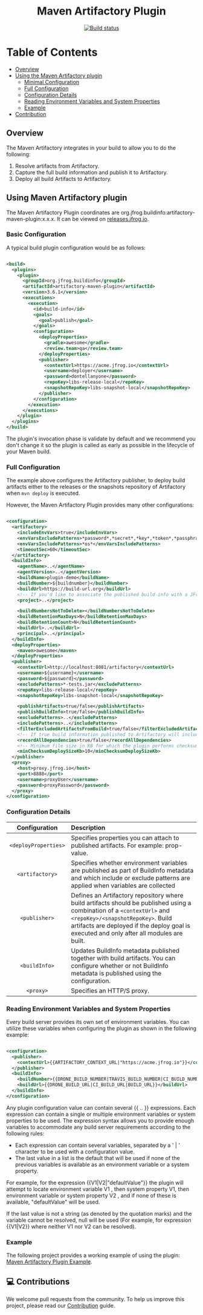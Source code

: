 <div align="center">

# Maven Artifactory Plugin

[![Build status](https://github.com/jfrog/artifactory-maven-plugin/workflows/Test/badge.svg)](https://github.com/jfrog/artifactory-maven-plugin/actions?query=workflow%3ATest)

</div>

# Table of Contents

- [Overview](#overview)
- [Using the Maven Artifactory plugin](#using-maven-artifactory-plugin)
    - [Minimal Configuration](#basic-configuration)
    - [Full Configuration](#full-configuration)
    - [Configuration Details](#configuration-details)
    - [Reading Environment Variables and System Properties](#reading-environment-variables-and-system-properties)
    - [Example](#example)
- [Contribution](#-contributions)

## Overview

The Maven Artifactory integrates in your build to allow you to do the following:

1. Resolve artifacts from Artifactory.
2. Capture the full build information and publish it to Artifactory.
3. Deploy all build Artifacts to Artifactory.

## Using Maven Artifactory plugin

The Maven Artifactory Plugin coordinates are org.jfrog.buildinfo:artifactory-maven-plugin:x.x.x.
It can be viewed
on [releases.jfrog.io](https://releases.jfrog.io/artifactory/oss-release-local/org/jfrog/buildinfo/artifactory-maven-plugin).

### Basic Configuration

A typical build plugin configuration would be as follows:

```xml

<build>
  <plugins>
    <plugin>
      <groupId>org.jfrog.buildinfo</groupId>
      <artifactId>artifactory-maven-plugin</artifactId>
      <version>3.6.1</version>
      <executions>
        <execution>
          <id>build-info</id>
          <goals>
            <goal>publish</goal>
          </goals>
          <configuration>
            <deployProperties>
              <gradle>awesome</gradle>
              <review.team>qa</review.team>
            </deployProperties>
            <publisher>
              <contextUrl>https://acme.jfrog.io</contextUrl>
              <username>deployer</username>
              <password>dontellanyone</password>
              <repoKey>libs-release-local</repoKey>
              <snapshotRepoKey>libs-snapshot-local</snapshotRepoKey>
            </publisher>
          </configuration>
        </execution>
      </executions>
    </plugin>
  </plugins>
</build>
```

The plugin's invocation phase is validate by default and we recommend you don't change it so the plugin is called as
early as possible in the lifecycle of your
Maven build.

### Full Configuration

The example above configures the Artifactory publisher, to deploy build artifacts either to the releases or the
snapshots repository of Artifactory when `mvn deploy` is executed.

However, the Maven Artifactory Plugin provides many other configurations:

```xml

<configuration>
  <artifactory>
    <includeEnvVars>true</includeEnvVars>
    <envVarsExcludePatterns>*password*,*secret*,*key*,*token*,*passphrase*</envVarsExcludePatterns>
    <envVarsIncludePatterns>*os*</envVarsIncludePatterns>
    <timeoutSec>60</timeoutSec>
  </artifactory>
  <buildInfo>
    <agentName>..</agentName>
    <agentVersion>..</agentVersion>
    <buildName>plugin-demo</buildName>
    <buildNumber>${buildnumber}</buildNumber>
    <buildUrl>https://build-url.org</buildUrl>
    <!-- If you'd like to associate the published build-info with a JFrog Project, add the project key here -->
    <project>..</project>

    <buildNumbersNotToDelete></buildNumbersNotToDelete>
    <buildRetentionMaxDays>N</buildRetentionMaxDays>
    <buildRetentionCount>N</buildRetentionCount>
    <buildUrl>..</buildUrl>
    <principal>..</principal>
  </buildInfo>
  <deployProperties>
    <maven>awesome</maven>
  </deployProperties>
  <publisher>
    <contextUrl>http://localhost:8081/artifactory</contextUrl>
    <username>${username}</username>
    <password>${password}</password>
    <excludePatterns>*-tests.jar</excludePatterns>
    <repoKey>libs-release-local</repoKey>
    <snapshotRepoKey>libs-snapshot-local</snapshotRepoKey>

    <publishArtifacts>true/false</publishArtifacts>
    <publishBuildInfo>true/false</publishBuildInfo>
    <excludePatterns>..</excludePatterns>
    <includePatterns>..</includePatterns>
    <filterExcludedArtifactsFromBuild>true/false</filterExcludedArtifactsFromBuild>
    <!-- If true build information published to Artifactory will include implicit project as well as build-time dependencies -->
    <recordAllDependencies>true/false</recordAllDependencies>
    <!-- Minimum file size in KB for which the plugin performs checksum deploy optimization. Default: 10. Set to 0 to disable uploading files with checksum that already exists in Artifactory. -->
    <minChecksumDeploySizeKb>10</minChecksumDeploySizeKb>
  </publisher>
  <proxy>
    <host>proxy.jfrog.io</host>
    <port>8888</port>
    <username>proxyUser</username>
    <password>proxyPassword</password>
  </proxy>
</configuration>
```

### Configuration Details

|    Configuration     | Description                                                                                                                                                                                                                                              |
|:--------------------:|:---------------------------------------------------------------------------------------------------------------------------------------------------------------------------------------------------------------------------------------------------------|
| `<deployProperties>` | Specifies properties you can attach to published artifacts. For example: <prope-key>prop-value</prop-key>.                                                                                                                                               |
|   `<artifactory>`    | Specifies whether environment variables are published as part of BuildInfo metadata and which include or exclude patterns are applied when variables are collected                                                                                       |   
|    `<publisher>`     | Defines an Artifactory repository where build artifacts should be published using a combination of a `<contextUrl>` and `<repoKey>/<snapshotRepoKey>`. Build artifacts are deployed if the deploy goal is executed and only after all modules are built. |   
|    `<buildInfo>`     | Updates BuildInfo metadata published together with build artifacts. You can configure whether or not BuildInfo metadata is published using the <publisher> configuration.                                                                                |   
|      `<proxy>`       | Specifies an HTTP/S proxy.                                                                                                                                                                                                                               |   

### Reading Environment Variables and System Properties

Every build server provides its own set of environment variables. You can utilize these variables when configuring the
plugin as shown in the following example:

```xml

<configuration>
  <publisher>
    <contextUrl>{{ARTIFACTORY_CONTEXT_URL|"https://acme.jfrog.io"}}</contextUrl>
  </publisher>
  <buildInfo>
    <buildNumber>{{DRONE_BUILD_NUMBER|TRAVIS_BUILD_NUMBER|CI_BUILD_NUMBER|BUILD_NUMBER|"333"}}</buildNumber>
    <buildUrl>{{DRONE_BUILD_URL|CI_BUILD_URL|BUILD_URL}}</buildUrl>
  </buildInfo>
</configuration>
```

Any plugin configuration value can contain several {{ .. }} expressions. Each expression can contain a single or
multiple environment variables or system properties to be used.
The expression syntax allows you to provide enough variables to accommodate any build server requirements according to
the following rules:

* Each expression can contain several variables, separated by a ' | ' character to be used with a configuration value.
* The last value in a list is the default that will be used if none of the previous variables is available as an
  environment variable or a system property.

For example, for the expression {{V1|V2|"defaultValue"}} the plugin will attempt to locate environment variable V1 ,
then system property V1, then environment variable or system property V2 , and if none of these is available,
"defaultValue" will be used.

If the last value is not a string (as denoted by the quotation marks) and the variable cannot be resolved, null will be
used (For example, for expression {{V1|V2}} where neither V1 nor V2 can be resolved).

### Example

The following project provides a working example of using the plugin:
[Maven Artifactory Plugin Example](https://github.com/JFrog/project-examples/tree/master/artifactory-maven-plugin-example).

## 💻 Contributions

We welcome pull requests from the community. To help us improve this project, please read
our [Contribution](./CONTRIBUTING.md#-guidelines) guide.
